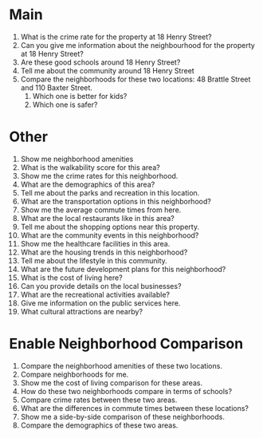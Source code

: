 # Main

1. What is the crime rate for the property at 18 Henry Street?
2. Can you give me information about the neighbourhood for the property at 18 Henry Street?
3. Are these good schools around 18 Henry Street?
4. Tell me about the community around 18 Henry Street
5. Compare the neighborhoods for these two locations: 48 Brattle Street and 110 Baxter Street.
    1. Which one is better for kids?
    2. Which one is safer?

# Other

1. Show me neighborhood amenities
2. What is the walkability score for this area?
3. Show me the crime rates for this neighborhood.
4. What are the demographics of this area?
5. Tell me about the parks and recreation in this location.
6. What are the transportation options in this neighborhood?
7. Show me the average commute times from here.
8. What are the local restaurants like in this area?
9. Tell me about the shopping options near this property.
10. What are the community events in this neighborhood?
11. Show me the healthcare facilities in this area.
12. What are the housing trends in this neighborhood?
13. Tell me about the lifestyle in this community.
14. What are the future development plans for this neighborhood?
15. What is the cost of living here?
16. Can you provide details on the local businesses?
17. What are the recreational activities available?
18. Give me information on the public services here.
19. What cultural attractions are nearby?

# Enable Neighborhood Comparison

1. Compare the neighborhood amenities of these two locations.
2. Compare neighborhoods for me.
3. Show me the cost of living comparison for these areas.
4. How do these two neighborhoods compare in terms of schools?
5. Compare crime rates between these two areas.
6. What are the differences in commute times between these locations?
7. Show me a side-by-side comparison of these neighborhoods.
8. Compare the demographics of these two areas.
